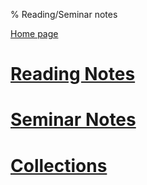 % Reading/Seminar notes

[Home page](https://rkkuang.github.io/)

# [Reading Notes](booknotes/Reading_notes.html)

# [Seminar Notes](seminar_notes/seminar_notes.html)

# [Collections](collections.html)

